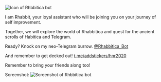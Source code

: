 ![Icon of Rhbbitica bot](https://github.com/ElasticBottle/hackAndRoll2020/blob/master/img/icon%20(1).png)

I am Rhabbit, your loyal assistant who will be joining you on your journey of self improvement.

Together, we will explore the world of Rhabbitica and quest for the ancient scrolls of Habitica and Telegram.

Ready? Knock on my neo-Telegram burrow.
[@Rhabbitica_Bot](https://t.me/Rhabattica_Bot)

And remember to get decked out!
[t.me/addstickers/hnr2020](https://t.me/addstickers/hnr2020)

Remember to bring your friends along too!

Screenshot:
![Screenshot of Rhbbitica bot](https://github.com/ElasticBottle/hackAndRoll2020/blob/master/img/Screenshot_20200119-113141_Telegram%20X.jpg)
